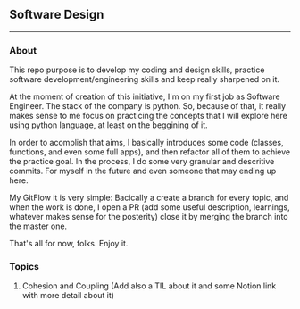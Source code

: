 ## Software Design
---
### About

This repo purpose is to develop my coding and design skills, practice software development/engineering skills and keep really sharpened on it.

At the moment of creation of this initiative, I'm on my first job as Software Engineer. The stack of the company is python. So, because of that,
it really makes sense to me focus on practicing the concepts that I will explore here using python language, at least on the beggining of it.

In order to acomplish that aims, I basically introduces some code (classes, functions, and even some full apps), and then refactor all of them to achieve
the practice goal. In the process, I do some very granular and descritive commits. For myself in the future and even someone that may ending up here.

My GitFlow it is very simple: Bacically a create a branch for every topic, and when the work is done, I open a PR (add some useful description, learnings, 
whatever makes sense for the posterity) close it by merging the branch into the master one.

That's all for now, folks. Enjoy it. 

### Topics

1. Cohesion and Coupling (Add also a TIL about it and some Notion link with more detail about it)

